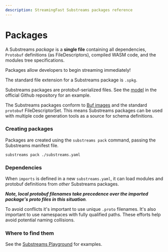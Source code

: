 ```yaml
---
description: StreamingFast Substreams packages reference
---
```


# Packages

A Substreams _package_ is a **single file** containing all dependencies, `Protobuf` definitions (as FileDescriptors), compiled WASM code, and the modules tree specifications.&#x20;

Packages allow developers to begin streaming immediately!

The standard file extension for a Substreams package is `.spkg`.

Substreams packages are protobuf-serialized files. See the [model](../../proto/sf/substreams/v1/package.proto) in the official Github repository for an example.

The Substreams packages conform to [Buf images](https://docs.buf.build/reference/images) and the standard `protobuf` FileDescriptorSet. This means Substreams packages can be used with multiple code generation tools as a source for schema definitions.

### Creating packages

Packages are created using the `substreams pack` command, passing the Substreams manifest file.

```
substreams pack ./substreams.yaml
```

### Dependencies

When `imports` is defined in a new `substreams.yaml`, it can load modules and protobuf definitions from _other_ Substreams packages.

_**Note, local protobuf filenames take precedence over the imported package's proto files in this situation**._&#x20;

To avoid conflicts it's important to use unique `.proto` filenames. It's also important to use namespaces with fully qualified paths. These efforts help avoid potential naming collisions.

### Where to find them

See the [Substreams Playground](https://github.com/streamingfast/substreams-playground) for examples.
